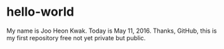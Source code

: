# hello-world
My name is Joo Heon Kwak. Today is May 11, 2016. Thanks, GitHub, this is my first repository free not yet private but public.
